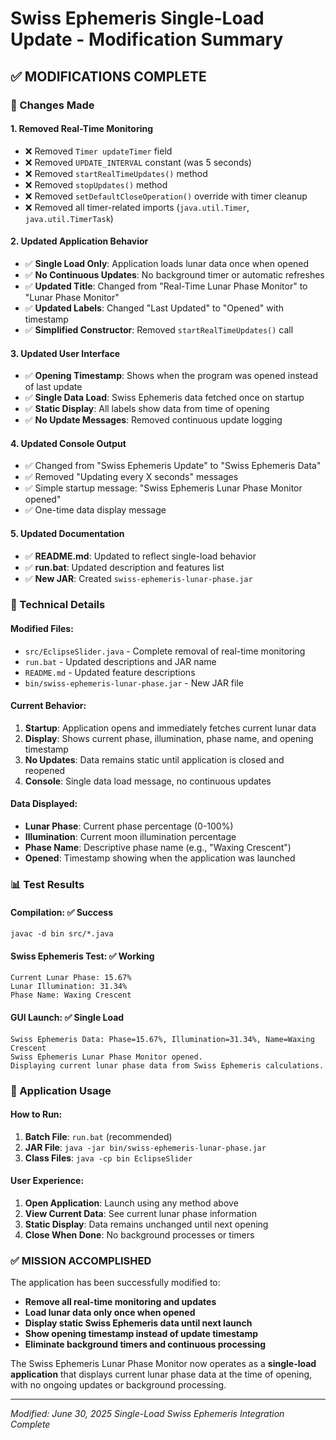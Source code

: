 # Swiss Ephemeris Single-Load Update - Modification Summary

## ✅ MODIFICATIONS COMPLETE

### 🎯 Changes Made

#### 1. **Removed Real-Time Monitoring**
- ❌ Removed `Timer updateTimer` field
- ❌ Removed `UPDATE_INTERVAL` constant (was 5 seconds)
- ❌ Removed `startRealTimeUpdates()` method
- ❌ Removed `stopUpdates()` method
- ❌ Removed `setDefaultCloseOperation()` override with timer cleanup
- ❌ Removed all timer-related imports (`java.util.Timer`, `java.util.TimerTask`)

#### 2. **Updated Application Behavior**
- ✅ **Single Load Only**: Application loads lunar data once when opened
- ✅ **No Continuous Updates**: No background timer or automatic refreshes
- ✅ **Updated Title**: Changed from "Real-Time Lunar Phase Monitor" to "Lunar Phase Monitor"
- ✅ **Updated Labels**: Changed "Last Updated" to "Opened" with timestamp
- ✅ **Simplified Constructor**: Removed `startRealTimeUpdates()` call

#### 3. **Updated User Interface**
- ✅ **Opening Timestamp**: Shows when the program was opened instead of last update
- ✅ **Single Data Load**: Swiss Ephemeris data fetched once on startup
- ✅ **Static Display**: All labels show data from time of opening
- ✅ **No Update Messages**: Removed continuous update logging

#### 4. **Updated Console Output**
- ✅ Changed from "Swiss Ephemeris Update" to "Swiss Ephemeris Data"
- ✅ Removed "Updating every X seconds" messages
- ✅ Simple startup message: "Swiss Ephemeris Lunar Phase Monitor opened"
- ✅ One-time data display message

#### 5. **Updated Documentation**
- ✅ **README.md**: Updated to reflect single-load behavior
- ✅ **run.bat**: Updated description and features list
- ✅ **New JAR**: Created `swiss-ephemeris-lunar-phase.jar`

### 🔧 Technical Details

#### Modified Files:
- `src/EclipseSlider.java` - Complete removal of real-time monitoring
- `run.bat` - Updated descriptions and JAR name
- `README.md` - Updated feature descriptions
- `bin/swiss-ephemeris-lunar-phase.jar` - New JAR file

#### Current Behavior:
1. **Startup**: Application opens and immediately fetches current lunar data
2. **Display**: Shows current phase, illumination, phase name, and opening timestamp
3. **No Updates**: Data remains static until application is closed and reopened
4. **Console**: Single data load message, no continuous updates

#### Data Displayed:
- **Lunar Phase**: Current phase percentage (0-100%)
- **Illumination**: Current moon illumination percentage
- **Phase Name**: Descriptive phase name (e.g., "Waxing Crescent")
- **Opened**: Timestamp showing when the application was launched

### 📊 Test Results

#### Compilation: ✅ Success
```
javac -d bin src/*.java
```

#### Swiss Ephemeris Test: ✅ Working
```
Current Lunar Phase: 15.67%
Lunar Illumination: 31.34%
Phase Name: Waxing Crescent
```

#### GUI Launch: ✅ Single Load
```
Swiss Ephemeris Data: Phase=15.67%, Illumination=31.34%, Name=Waxing Crescent
Swiss Ephemeris Lunar Phase Monitor opened.
Displaying current lunar phase data from Swiss Ephemeris calculations.
```

### 🎯 Application Usage

#### How to Run:
1. **Batch File**: `run.bat` (recommended)
2. **JAR File**: `java -jar bin/swiss-ephemeris-lunar-phase.jar`
3. **Class Files**: `java -cp bin EclipseSlider`

#### User Experience:
1. **Open Application**: Launch using any method above
2. **View Current Data**: See current lunar phase information
3. **Static Display**: Data remains unchanged until next opening
4. **Close When Done**: No background processes or timers

### ✅ MISSION ACCOMPLISHED

The application has been successfully modified to:
- **Remove all real-time monitoring and updates**
- **Load lunar data only once when opened**
- **Display static Swiss Ephemeris data until next launch**
- **Show opening timestamp instead of update timestamp**
- **Eliminate background timers and continuous processing**

The Swiss Ephemeris Lunar Phase Monitor now operates as a **single-load application** that displays current lunar phase data at the time of opening, with no ongoing updates or background processing.

---
*Modified: June 30, 2025*
*Single-Load Swiss Ephemeris Integration Complete*
